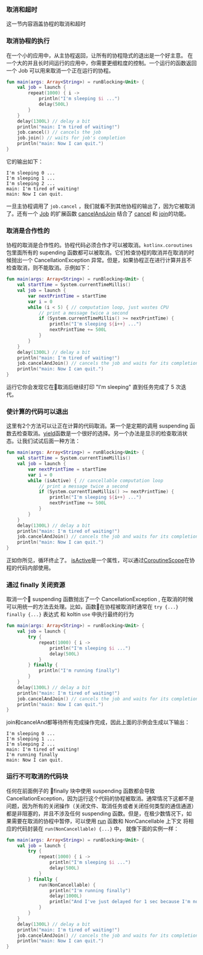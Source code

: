 ### 取消和超时
这一节内容涵盖协程的取消和超时

### 取消协程的执行
在一个小的应用中，从主协程返回，让所有的协程隐式的退出是一个好主意。
在一个大的并且长时间运行的应用中，你需要更细粒度的控制。一个运行的函数返回一个 Job 可以用来取消一个正在运行的协程。

```kotlin
fun main(args: Array<String>) = runBlocking<Unit> {
    val job = launch {
        repeat(1000) { i ->
            println("I'm sleeping $i ...")
            delay(500L)
        }
    }
    delay(1300L) // delay a bit
    println("main: I'm tired of waiting!")
    job.cancel() // cancels the job
    job.join() // waits for job's completion 
    println("main: Now I can quit.")
}
```

它的输出如下：
```
I'm sleeping 0 ...
I'm sleeping 1 ...
I'm sleeping 2 ...
main: I'm tired of waiting!
main: Now I can quit.
```

一旦主协程调用了 `job.cancel` ，我们就看不到其他协程的输出了，因为它被取消了。还有一个 [Job](https://kotlin.github.io/kotlinx.coroutines/kotlinx-coroutines-core/kotlinx.coroutines.experimental/-job/index.html) 的扩展函数 [cancelAndJoin](https://kotlin.github.io/kotlinx.coroutines/kotlinx-coroutines-core/kotlinx.coroutines.experimental/cancel-and-join.html) 结合了 [cancel](https://kotlin.github.io/kotlinx.coroutines/kotlinx-coroutines-core/kotlinx.coroutines.experimental/-job/cancel.html) 和 [join](https://kotlin.github.io/kotlinx.coroutines/kotlinx-coroutines-core/kotlinx.coroutines.experimental/-job/join.html)的功能。


### 取消是合作性的

协程的取消是合作性的。协程代码必须合作才可以被取消。`kotlinx.coroutines` 包里面所有的 supending 函数都可以被取消。它们检查协程的取消并在取消的时候抛出一个 CancellationException 异常。但是，如果协程正在进行计算并且不检查取消，则不能取消。示例如下：

```kotlin
fun main(args: Array<String>) = runBlocking<Unit> {
    val startTime = System.currentTimeMillis()
    val job = launch {
        var nextPrintTime = startTime
        var i = 0
        while (i < 5) { // computation loop, just wastes CPU
            // print a message twice a second
            if (System.currentTimeMillis() >= nextPrintTime) {
                println("I'm sleeping ${i++} ...")
                nextPrintTime += 500L
            }
        }
    }
    delay(1300L) // delay a bit
    println("main: I'm tired of waiting!")
    job.cancelAndJoin() // cancels the job and waits for its completion
    println("main: Now I can quit.")
}
```

运行它你会发现它在取消后继续打印 "I'm sleeping" 直到任务完成了 5 次迭代。

### 使计算的代码可以退出

这里有2个方法可以让正在计算的代码取消。第一个是定期的调用 suspending 函数去检查取消。[yield](https://kotlin.github.io/kotlinx.coroutines/kotlinx-coroutines-core/kotlinx.coroutines.experimental/yield.html)函数是一个很好的选择。另一个办法是显示的检查取消状态。让我们试试后面一种方法：

```kotlin
fun main(args: Array<String>) = runBlocking<Unit> {
    val startTime = System.currentTimeMillis()
    val job = launch {
        var nextPrintTime = startTime
        var i = 0
        while (isActive) { // cancellable computation loop
            // print a message twice a second
            if (System.currentTimeMillis() >= nextPrintTime) {
                println("I'm sleeping ${i++} ...")
                nextPrintTime += 500L
            }
        }
    }
    delay(1300L) // delay a bit
    println("main: I'm tired of waiting!")
    job.cancelAndJoin() // cancels the job and waits for its completion
    println("main: Now I can quit.")
}
```

正如你所见，循环终止了。 [isActive](https://kotlin.github.io/kotlinx.coroutines/kotlinx-coroutines-core/kotlinx.coroutines.experimental/-coroutine-scope/is-active.html)是一个属性，可以通过[CoroutineScope](https://kotlin.github.io/kotlinx.coroutines/kotlinx-coroutines-core/kotlinx.coroutines.experimental/-coroutine-scope/index.html)在协程的代码内部使用。

### 通过 finally 关闭资源

取消一个 suspending 函数抛出了一个 CancellationException , 在取消的时候可以用统一的方法去处理。比如，函数在协程被取消时通常在 `try {...} finally {...}` 表达式 和 koltin `use` 中执行最终的行为

```kotlin
fun main(args: Array<String>) = runBlocking<Unit> {
    val job = launch {
        try {
            repeat(1000) { i ->
                println("I'm sleeping $i ...")
                delay(500L)
            }
        } finally {
            println("I'm running finally")
        }
    }
    delay(1300L) // delay a bit
    println("main: I'm tired of waiting!")
    job.cancelAndJoin() // cancels the job and waits for its completion
    println("main: Now I can quit.")
}
```

join和cancelAnd都等待所有完成操作完成，因此上面的示例会生成以下输出：
```
I'm sleeping 0 ...
I'm sleeping 1 ...
I'm sleeping 2 ...
main: I'm tired of waiting!
I'm running finally
main: Now I can quit.
```

### 运行不可取消的代码块

任何在前面例子的 finally 块中使用 suspending 函数都会导致 CancellationException，因为运行这个代码的协程被取消。通常情况下这都不是问题，因为所有的关闭操作（关闭文件、取消任务或者关闭任何类型的通信通道）都是非阻塞的，并且不涉及任何 suspending 函数。但是，在极少数情况下，如果需要在取消的协程中暂停，可以使用 [run]() 函数和  NonCancellable 上下文 将相应的代码封装在 `run(NonCancellable) {...}` 中， 就像下面的实例一样：

```kotlin
fun main(args: Array<String>) = runBlocking<Unit> {
    val job = launch {
        try {
            repeat(1000) { i ->
                println("I'm sleeping $i ...")
                delay(500L)
            }
        } finally {
            run(NonCancellable) {
                println("I'm running finally")
                delay(1000L)
                println("And I've just delayed for 1 sec because I'm non-cancellable")
            }
        }
    }
    delay(1300L) // delay a bit
    println("main: I'm tired of waiting!")
    job.cancelAndJoin() // cancels the job and waits for its completion
    println("main: Now I can quit.")
}
```